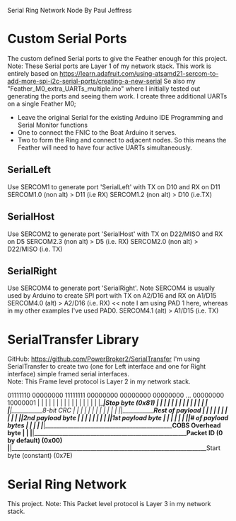 Serial Ring Network Node
By Paul Jeffress

Custom Serial Ports
===================
The custom defined Serial ports to give the Feather enough for this project.
Note: These Serial ports are Layer 1 of my network stack.
This work is entirely based on https://learn.adafruit.com/using-atsamd21-sercom-to-add-more-spi-i2c-serial-ports/creating-a-new-serial
Se also my "Feather_M0_extra_UARTs_multiple.ino" where I initially tested out generating the ports and seeing them work.
I create three additional UARTs on a single Feather M0;
* Leave the original Serial for the existing Arduino IDE Programming and Serial Monitor functions
* One to connect the FNIC to the Boat Arduino it serves.
* Two to form the Ring and connect to adjacent nodes.
So this means the Feather will need to have four active UARTs simultaneously.

SerialLeft
----------
Use SERCOM1 to generate port 'SerialLeft'
with TX on D10 and RX on D11
SERCOM1.0 (non alt) > D11 (i.e RX)
SERCOM1.2 (non alt) > D10 (i.e.TX)

SerialHost
-----------
Use SERCOM2 to generate port 'SerialHost'
with TX on D22/MISO and RX on D5
SERCOM2.3 (non alt) > D5 (i.e. RX)
SERCOM2.0 (non alt) > D22/MISO (i.e. TX)

SerialRight
----------
Use SERCOM4 to generate port 'SerialRight'.   Note SERCOM4 is usually used by Arduino to create SPI port
with TX on A2/D16 and RX on A1/D15
SERCOM4.0 (alt) > A2/D16 (i.e. RX)   << note I am using PAD 1 here, whereas in my other examples I've used PAD0. 
SERCOM4.1 (alt) > A1/D15 (i.e. TX)     


SerialTransfer Library
======================
GitHub: https://github.com/PowerBroker2/SerialTransfer
I'm using SerialTransfer to create two (one for Left interface and one for Right interface) simple framed
serial interfaces.  
Note: This Frame level protocol is Layer 2 in my network stack.

01111110 00000000 11111111 00000000 00000000 00000000 ... 00000000 10000001
|      | |      | |      | |      | |      | |      | | | |      | |______|__Stop byte (0x81)
|      | |      | |      | |      | |      | |      | | | |______|___________8-bit CRC
|      | |      | |      | |      | |      | |      | |_|____________________Rest of payload
|      | |      | |      | |      | |      | |______|________________________2nd payload byte
|      | |      | |      | |      | |______|_________________________________1st payload byte
|      | |      | |      | |______|__________________________________________# of payload bytes
|      | |      | |______|___________________________________________________COBS Overhead byte
|      | |______|____________________________________________________________Packet ID (0 by default) (0x00)
|______|_____________________________________________________________________Start byte (constant) (0x7E)


Serial Ring Network
===================
This project.
Note: This Packet level protocol is Layer 3 in my network stack.

